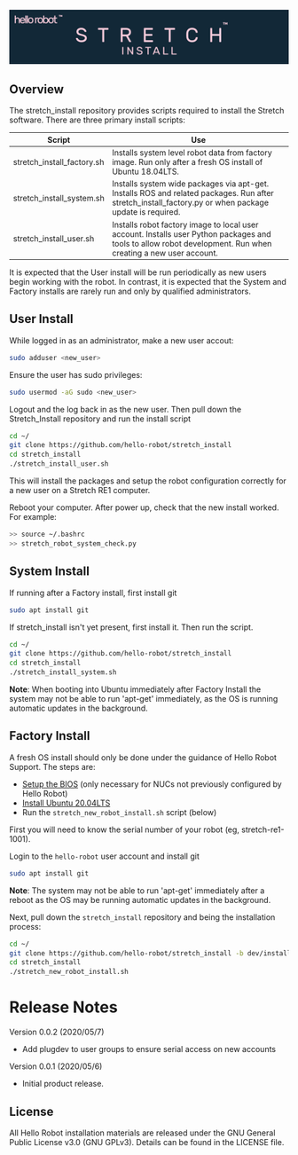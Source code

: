 ![](./images/banner.png)

## Overview

The stretch_install repository provides scripts required to install the Stretch software. There are three primary install scripts:

| Script                     | Use                                                          |
| -------------------------- | ------------------------------------------------------------ |
| stretch_install_factory.sh | Installs system level robot data from factory image. Run only after a fresh OS install of Ubuntu 18.04LTS. |
| stretch_install_system.sh  | Installs system wide packages via apt-get. Installs ROS and related packages. Run after stretch_install_factory.py or when package update is required. |
| stretch_install_user.sh    | Installs robot factory image to local user account. Installs user Python packages and tools to allow robot development. Run when creating a new user account. |

It is expected that the User install will be run periodically as new users begin working with the robot. In contrast,  it is expected that the System and Factory installs are rarely run and only by qualified administrators.

## User Install 

While logged in as an administrator, make a new user accout:
```bash
sudo adduser <new_user>
```

Ensure the user has sudo privileges:

```bash
sudo usermod -aG sudo <new_user>
```

Logout and the log back in as the new user. Then pull down the Stretch_Install repository and run the install script

```bash
cd ~/
git clone https://github.com/hello-robot/stretch_install
cd stretch_install
./stretch_install_user.sh
```

This will install the packages and setup the robot configuration correctly for a new user on a Stretch RE1 computer.

Reboot your computer. After power up, check that the new install worked. For example:
```bash
>> source ~/.bashrc
>> stretch_robot_system_check.py
```

## System Install 

If running after a Factory install, first install git

```bash
sudo apt install git
```

If stretch_install isn't yet present, first install it. Then run the script.

```bash
cd ~/
git clone https://github.com/hello-robot/stretch_install
cd stretch_install
./stretch_install_system.sh
```

**Note**: When booting into Ubuntu immediately after Factory Install the system may not be able to run 'apt-get' immediately, as the OS is running automatic updates in the background.

## Factory Install 

A fresh OS install should only be done under the guidance of Hello Robot Support. The steps are:

* [Setup the BIOS](./docs/configure_BIOS.md)  (only necessary for NUCs not previously configured by Hello Robot)
* [Install  Ubuntu 20.04LTS](./docs/install_ubuntu_20.04.md)
* Run the `stretch_new_robot_install.sh` script (below)

First you will need to know the serial number of your robot (eg, stretch-re1-1001). 

Login to the `hello-robot` user account and install git

```bash
sudo apt install git
```

**Note**: The system may not be able to run 'apt-get' immediately after a reboot as the OS may be running automatic updates in the background.

Next, pull down the `stretch_install` repository and being the installation process:

```bash
cd ~/
git clone https://github.com/hello-robot/stretch_install -b dev/install_20.04_RE1.5
cd stretch_install
./stretch_new_robot_install.sh
```





# Release Notes

Version 0.0.2 (2020/05/7)

* Add plugdev to user groups to ensure serial access on new accounts

Version 0.0.1 (2020/05/6)

* Initial product release.


## License

All Hello Robot installation materials are released under the GNU General Public License v3.0 (GNU GPLv3). Details can be found in the LICENSE file.

